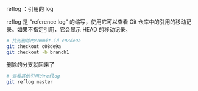 reflog ：引用的 log

reflog 是 "reference log" 的缩写，使用它可以查看 Git 仓库中的引用的移动记录。如果不指定引用，它会显示 HEAD 的移动记录。
```sh
# 找到删除的commit-id c08de9a
git checkout c08de9a
git checkout -b branch1 
```
删除的分支就回来了

```sh
# 查看其他引用的reflog
git reflog master
```